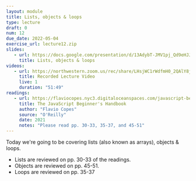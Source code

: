 ```yaml
---
layout: module
title: Lists, objects & loops
type: lecture
draft: 0
num: 12
due_date: 2022-05-04
exercise_url: lecture12.zip
slides:
   - url: https://docs.google.com/presentation/d/13AdybT-JMV1pj_Qd9eHJJxssmXLeGWC9lZSLTSee9UY/edit?usp=sharing
     title: Lists, objects & loops
videos:
   - url: https://northwestern.zoom.us/rec/share/LHsjWC1rWdfmH0_2QAlY8jFSmLNVfHSBA9AmYSmv1C9zpbxkcm3RpJE8Wdo7EJjC._U7m9y1uPYIjwDlT
     title: Recorded Lecture Video
     live: 1
     duration: "51:49"
readings:
   - url: https://flaviocopes.nyc3.digitaloceanspaces.com/javascript-beginner-handbook/javascript-beginner-handbook.pdf
     title: The JavaScript Beginner's Handbook
     author: "Flavio Copes"
     source: "O'Reilly"
     date: 2021
     notes: "Please read pp. 30-33, 35-37, and 45-51"
---
```


Today we're going to be covering lists (also known as arrays), objects & loops. 
* Lists are reviewed on pp. 30-33 of the readings.
* Objects are reviewed on pp. 45-51.
* Loops are reviewed on pp. 35-37